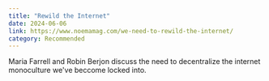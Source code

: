 ```yaml
---
title: "Rewild the Internet"
date: 2024-06-06
link: https://www.noemamag.com/we-need-to-rewild-the-internet/
category: Recommended
---
```

Maria Farrell and Robin Berjon discuss the need to decentralize the internet monoculture we've beccome locked into.
